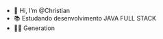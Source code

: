 - 👋 Hi, I’m @Christian
- 📚 Estudando desenvolvimento JAVA FULL STACK
- 👨‍💻 Generation
<!---
ChrisPCruz99/ChrisPCruz99 is a ✨ special ✨ repository because its `README.md` (this file) appears on your GitHub profile.
You can click the Preview link to take a look at your changes.
--->
